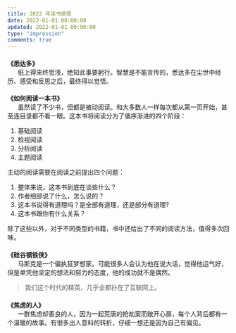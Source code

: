```yaml
---
title: 2022 年读书感悟
date: 2022-01-01 00:00:00
updated: 2022-01-01 00:00:00
type: "impression"
comments: true
---
```


<style>
.post-title {
  display: none !important;
}
.posts-expand {
  padding-top: 0px !important;
}
h4{
  margin-bottom: 0px !important;
}
</style>

<h4 id="悉达多">《悉达多》</h4>&nbsp;&nbsp;&nbsp;&nbsp;&nbsp;&nbsp;纸上得来终觉浅，绝知此事要躬行。智慧是不能言传的，悉达多在尘世中经历、感受和反思之后，最终得以觉悟。

<h4 id="如何阅读一本书">《如何阅读一本书》</h4>&nbsp;&nbsp;&nbsp;&nbsp;&nbsp;&nbsp;虽然读了不少书，但都是被动阅读。和大多数人一样每次都从第一页开始，甚至连目录都不看一眼。这本书将阅读分为了循序渐进的四个阶段：

1. 基础阅读
2. 检视阅读
3. 分析阅读
4. 主题阅读

主动的阅读需要在阅读之前提出四个问题：

1. 整体来说，这本书到底在谈些什么？
2. 作者细部说了什么，怎么说的？
3. 这本书说得有道理吗？是全部有道理，还是部分有道理?
4. 这本书跟你有什么关系？

除了这些以外，对于不同类型的书籍，书中还给出了不同的阅读方法，值得多次回味。

<h4 id="硅谷钢铁侠">《硅谷钢铁侠》</h4>&nbsp;&nbsp;&nbsp;&nbsp;&nbsp;&nbsp;马斯克是一个偏执狂梦想家。可能很多人会认为他在说大话，觉得他运气好，但是单凭他坚定的想法和努力的态度，他的成功就不是偶然。

> 我们这个时代的精英，几乎全都扑在了互联网上。

<h4 id="焦虑的人">《焦虑的人》</h4>&nbsp;&nbsp;&nbsp;&nbsp;&nbsp;&nbsp;一群焦虑却善良的人，因为一起荒唐的抢劫案而敞开心扉，每个人背后都有一个温暖的故事。有很多出人意料的转折，仔细一想还是因为自己有偏见。
